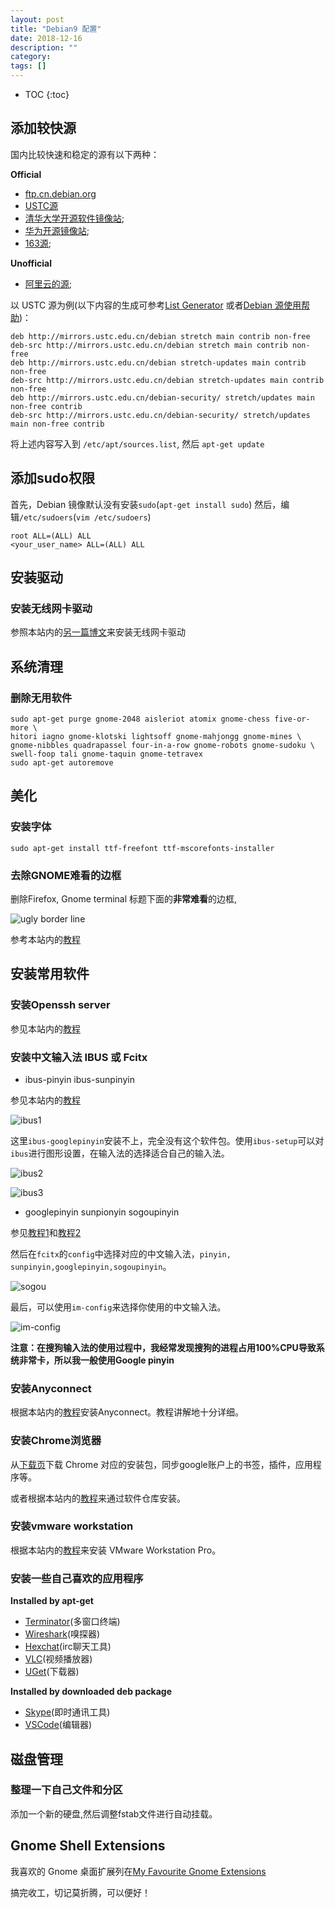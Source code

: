 ```yaml
---
layout: post
title: "Debian9 配置"
date: 2018-12-16
description: ""
category: 
tags: []
---
```


* TOC
{:toc}

## 添加较快源
国内比较快速和稳定的源有以下两种：

**Official**

- [ftp.cn.debian.org](http://ftp.cn.debian.org/)
- [USTC源](http://mirrors.ustc.edu.cn/)
- [清华大学开源软件镜像站](mirrors.tuna.tsinghua.edu.cn);
- [华为开源镜像站](http://mirrors.huaweicloud.com);
- [163源](http://mirrors.163.com);

**Unofficial**

- [阿里云的源](http://mirrors.aliyun.com);

以 USTC 源为例(以下内容的生成可参考[List Generator](https://mudongliang.github.io/listgenerator/) 或者[Debian 源使用帮助](http://mirrors.ustc.edu.cn/help/debian.html))：

```
deb http://mirrors.ustc.edu.cn/debian stretch main contrib non-free
deb-src http://mirrors.ustc.edu.cn/debian stretch main contrib non-free
deb http://mirrors.ustc.edu.cn/debian stretch-updates main contrib non-free
deb-src http://mirrors.ustc.edu.cn/debian stretch-updates main contrib non-free
deb http://mirrors.ustc.edu.cn/debian-security/ stretch/updates main non-free contrib
deb-src http://mirrors.ustc.edu.cn/debian-security/ stretch/updates main non-free contrib
```
将上述内容写入到 `/etc/apt/sources.list`, 然后 `apt-get update`

## 添加sudo权限
首先，Debian 镜像默认没有安装`sudo`(`apt-get install sudo`)
然后，编辑`/etc/sudoers`(`vim /etc/sudoers`)

```
root ALL=(ALL) ALL
<your_user_name> ALL=(ALL) ALL
```

## 安装驱动

### 安装无线网卡驱动

参照本站内的[另一篇博文](ihttps://mudongliang.github.io/2017/02/17/install-driver-for-intel-corporation-wireless-8260-in-debian-jessie-and-stretch.html)来安装无线网卡驱动

## 系统清理

### 删除无用软件

```
sudo apt-get purge gnome-2048 aisleriot atomix gnome-chess five-or-more \
hitori iagno gnome-klotski lightsoff gnome-mahjongg gnome-mines \
gnome-nibbles quadrapassel four-in-a-row gnome-robots gnome-sudoku \
swell-foop tali gnome-taquin gnome-tetravex
sudo apt-get autoremove
```

## 美化

### 安装字体

```
sudo apt-get install ttf-freefont ttf-mscorefonts-installer
```

### 去除GNOME难看的边框
 
删除Firefox, Gnome terminal 标题下面的**非常难看**的边框, 

![ugly border line]({{site.url}}/images/noxEnD4.png)

参考本站内的[教程](https://mudongliang.github.io/2016/06/29/remove-the-ugly-border-in-gnome-320.html)

## 安装常用软件

### 安装Openssh server

参见本站内的[教程](https://mudongliang.github.io/2018/12/16/popular-software.html#openssh-server)

### 安装中文输入法 IBUS 或 Fcitx

- ibus-pinyin ibus-sunpinyin

参见本站内的[教程](https://mudongliang.github.io/2018/12/16/popular-software.html#ibus--pinyinsunpinyin)

![ibus1]({{site.url}}/images/ibus1.png)

这里`ibus-googlepinyin`安装不上，完全没有这个软件包。使用`ibus-setup`可以对`ibus`进行图形设置，在输入法的选择适合自己的输入法。

![ibus2]({{site.url}}/images/ibus2.png)

![ibus3]({{site.url}}/images/ibus3.png)


- googlepinyin sunpionyin sogoupinyin

参见[教程1](https://mudongliang.github.io/2018/12/16/popular-software.html#fcitx--sunpinyingooglepinyin)和[教程2](https://mudongliang.github.io/2018/12/16/popular-software.html#fcitx--sogoupinyin)

然后在`fcitx`的`config`中选择对应的中文输入法，`pinyin, sunpinyin,googlepinyin,sogoupinyin`。

![sogou]({{site.url}}/images/sougou.png)

最后，可以使用`im-config`来选择你使用的中文输入法。

![im-config]({{site.url}}/images/im-config.png)

**注意：在搜狗输入法的使用过程中，我经常发现搜狗的进程占用100%CPU导致系统非常卡，所以我一般使用Google pinyin**
 
<!--
### ~~安装 flashplugin~~
~~可以直接使用新立得直接搜索并下载安装, 或 `apt-get install flashplugin-nonfree`~~
-->

### 安装Anyconnect

根据本站内的[教程](https://pennstate.service-now.com/sp?id=kb_article_view&sys_kb_id=ee330252db212788a318fb671d961981&sysparm_tsqueryId=5d397a69db1ea34497c9ffe61d961965&sysparm_rank=1#Linux%20Install)安装Anyconnect。教程讲解地十分详细。

### 安装Chrome浏览器

从[下载页](https://dl.google.com)下载 Chrome 对应的安装包，同步google账户上的书签，插件，应用程序等。

或者根据本站内的[教程](https://mudongliang.github.io/2018/12/16/popular-software.html#chrome)来通过软件仓库安装。

### 安装vmware workstation

根据本站内的[教程](ihttps://mudongliang.github.io/2017/02/17/install-and-uninstall-vmware-workstation.html)来安装 VMware Workstation Pro。

### 安装一些自己喜欢的应用程序

**Installed by apt-get**

- [Terminator](https://mudongliang.github.io/2018/12/16/popular-software.html#terminator)(多窗口终端)
- [Wireshark](https://mudongliang.github.io/2018/12/16/popular-software.html#wireshark)(嗅探器)
- [Hexchat](https://mudongliang.github.io/2018/12/16/popular-software.html#hexchat)(irc聊天工具)
- [VLC](https://mudongliang.github.io/2018/12/16/popular-software.html#vlc)(视频播放器)
- [UGet](https://mudongliang.github.io/2018/12/16/popular-software.html#uget)(下载器)

**Installed by downloaded deb package**
	
- [Skype](https://mudongliang.github.io/2018/12/16/popular-software.html#skype)(即时通讯工具)
- [VSCode](https://mudongliang.github.io/2018/12/16/popular-software.html#visual-studio-code)(编辑器)

<!--
### 安装其他软件
按照之前截图的软件列表，将所有的软件安装齐全了。（如果没有以往的软件集合的话，可以跳过。）

![Debian8-1.png]({{site.url}}/images/Debian8-1.png)
![Debian8-2.png]({{site.url}}/images/Debian8-2.png)
![Debian8-3.png]({{site.url}}/images/Debian8-3.png)
![Debian8-4.png]({{site.url}}/images/Debian8-4.png)
![Debian8-5.png]({{site.url}}/images/Debian8-5.png)
-->

## 磁盘管理

### 整理一下自己文件和分区
添加一个新的硬盘,然后调整fstab文件进行自动挂载。

<!--
## 安装faenza-icon-theme
在 tweak tool 中选择这个图标，这个图标还是很漂亮的。
-->

## Gnome Shell Extensions

我喜欢的 Gnome 桌面扩展列在[My Favourite Gnome Extensions](http://mudongliang.github.io/2017/03/12/my-favourite-gnome-extensions.html)

搞完收工，切记莫折腾，可以便好！
